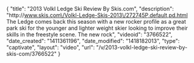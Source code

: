 {
    "title": "2013 Volkl Ledge Ski Review By Skis.com",
    "description": "http:\/\/www.skis.com\/Volkl-Ledge-Skis-2013\/272745P,default,pd.html  The Ledge comes back this season with a new rocker profile as a great park ski for the younger and lighter weight skier looking to improve their skills in the freestyle scene. The new rock",
    "videoid": "3766522",
    "date_created": "1411361196",
    "date_modified": "1418182013",
    "type": "captivate",
    "layout": "video",
    "url": "\/v\/2013-volkl-ledge-ski-review-by-skis-com\/3766522"
}